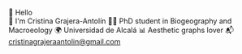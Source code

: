 🌼 Hello  
🦋 I'm Cristina Grajera-Antolín
🧑‍💻 ​PhD student in Biogeography and Macroeology
🌍 Universidad de Alcalá
📊 Aesthetic graphs lover
📬 cristinagrajeraantolin@gmail.com

<!---
Xtina-Grajera-Antolin/Xtina-Grajera-Antolin is a ✨ special ✨ repository because its `README.md` (this file) appears on your GitHub profile.
You can click the Preview link to take a look at your changes.
--->

